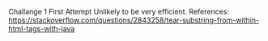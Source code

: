 Challange 1 First Attempt
Unlikely to be very efficient.
References:
https://stackoverflow.com/questions/2843258/tear-substring-from-within-html-tags-with-java
